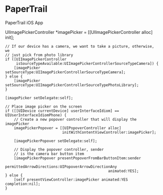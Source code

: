 PaperTrail
==========

PaperTrail iOS App

UIImagePickerController *imagePicker =
    [[UIImagePickerController alloc] init];
    
    // If our device has a camera, we want to take a picture, otherwise, we
    // just pick from photo library
    if ([UIImagePickerController
         isSourceTypeAvailable:UIImagePickerControllerSourceTypeCamera]) {
        [imagePicker setSourceType:UIImagePickerControllerSourceTypeCamera];
    } else {
        [imagePicker setSourceType:UIImagePickerControllerSourceTypePhotoLibrary];
    }
    
    [imagePicker setDelegate:self];
    
    // Place image picker on the screen
    if ([[UIDevice currentDevice] userInterfaceIdiom] == UIUserInterfaceIdiomPhone) {
        // Create a new popover controller that will display the imagePicker
        imagePickerPopover = [[UIPopoverController alloc] 
                              initWithContentViewController:imagePicker];
        
        [imagePickerPopover setDelegate:self];
        
        // Display the popover controller, sender 
        // is the camera bar button item
        [imagePickerPopover presentPopoverFromBarButtonItem:sender
                                   permittedArrowDirections:UIPopoverArrowDirectionAny
                                                   animated:YES];
    } else {
        [self presentViewController:imagePicker animated:YES completion:nil];
    }
